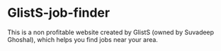 # GlistS-job-finder
This is a non profitable website created by GlistS (owned by Suvadeep Ghoshal), which helps you find jobs near your area.
